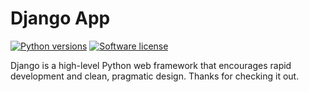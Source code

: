 # Django App

[![Python versions](https://img.shields.io/pypi/pyversions/django-shop.svg)](https://pypi.python.org/pypi/Django)
[![Software license](https://img.shields.io/pypi/l/django-shop.svg)](https://pypi.python.org/pypi/Django)

Django is a high-level Python web framework that encourages rapid development
and clean, pragmatic design. Thanks for checking it out.
